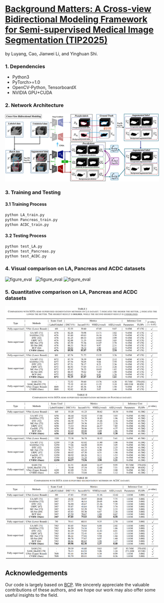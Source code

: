 # [Background Matters: A Cross-view Bidirectional Modeling Framework for Semi-supervised Medical Image Segmentation (TIP2025)](https://arxiv.org/abs/2505.16625)
by Luyang, Cao, Jianwei Li, and Yinghuan Shi.

### 1. Dependencies
* Python3
* PyTorch>=1.0
* OpenCV-Python, TensorboardX
* NVIDIA GPU+CUDA

### 2. Network Architecture
![figure_arch](https://github.com/caoluyang0830/CVBM/blob/main/fig//framework.png)


### 3. Training and Testing
#### 3.1 Training Process
```
python LA_train.py 
python Pancreas_train.py 
python ACDC_train.py 
```
#### 3.2 Testing Process
```
python test_LA.py
python test_Pancreas.py
python test_ACDC.py
```
### 4. Visual comparison on LA, Pancreas and ACDC datasets
![figure_eval](https://github.com/caoluyang0830/MSDI/blob/main/fig//LA.png)  
![figure_eval](https://github.com/caoluyang0830/MSDI/blob/main/fig//Pancreas.png)
![figure_eval](https://github.com/caoluyang0830/MSDI/blob/main/fig//ACDC.png)

### 5. Quantitative comparison on LA, Pancreas and ACDC datasets
![table_eval](https://github.com/caoluyang0830/CVBM/blob/main/fig/LA_TABLE.png)
![table_eval](https://github.com/caoluyang0830/CVBM/blob/main/fig/PANCREAS_TABLE.png)
![table_eval](https://github.com/caoluyang0830/CVBM/blob/main/fig/ACDC_TABLE.png)

## Acknowledgements
Our code is largely based on [BCP](https://github.com/DeepMed-Lab-ECNU/BCP). We sincerely appreciate the valuable contributions of these authors, and we hope our work may also offer some useful insights to the field.

